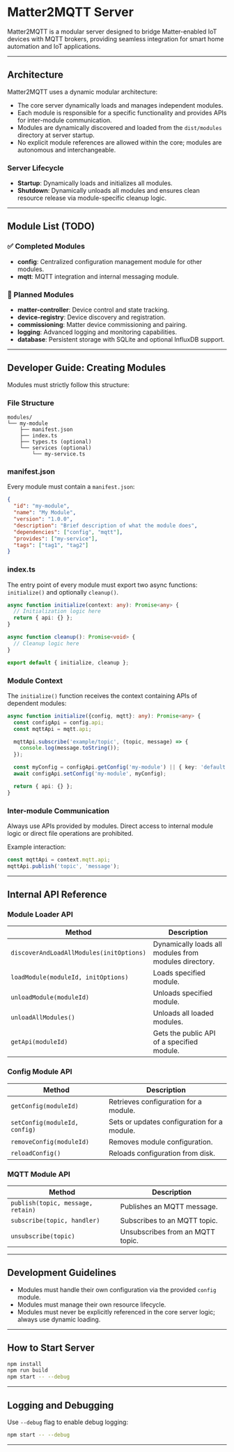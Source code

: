 
# Matter2MQTT Server

Matter2MQTT is a modular server designed to bridge Matter-enabled IoT devices with MQTT brokers, providing seamless integration for smart home automation and IoT applications.

---

## Architecture

Matter2MQTT uses a dynamic modular architecture:

- The core server dynamically loads and manages independent modules.
- Each module is responsible for a specific functionality and provides APIs for inter-module communication.
- Modules are dynamically discovered and loaded from the `dist/modules` directory at server startup.
- No explicit module references are allowed within the core; modules are autonomous and interchangeable.

### Server Lifecycle

- **Startup**: Dynamically loads and initializes all modules.
- **Shutdown**: Dynamically unloads all modules and ensures clean resource release via module-specific cleanup logic.

---

## Module List (TODO)

### ✅ Completed Modules

- **config**: Centralized configuration management module for other modules.
- **mqtt**: MQTT integration and internal messaging module.

### 📌 Planned Modules

- **matter-controller**: Device control and state tracking.
- **device-registry**: Device discovery and registration.
- **commissioning**: Matter device commissioning and pairing.
- **logging**: Advanced logging and monitoring capabilities.
- **database**: Persistent storage with SQLite and optional InfluxDB support.

---

## Developer Guide: Creating Modules

Modules must strictly follow this structure:

### File Structure

```
modules/
└── my-module
    ├── manifest.json
    ├── index.ts
    ├── types.ts (optional)
    └── services (optional)
        └── my-service.ts
```

### manifest.json

Every module must contain a `manifest.json`:

```json
{
  "id": "my-module",
  "name": "My Module",
  "version": "1.0.0",
  "description": "Brief description of what the module does",
  "dependencies": ["config", "mqtt"],
  "provides": ["my-service"],
  "tags": ["tag1", "tag2"]
}
```

### index.ts

The entry point of every module must export two async functions: `initialize()` and optionally `cleanup()`.

```typescript
async function initialize(context: any): Promise<any> {
  // Initialization logic here
  return { api: {} };
}

async function cleanup(): Promise<void> {
  // Cleanup logic here
}

export default { initialize, cleanup };
```

### Module Context

The `initialize()` function receives the context containing APIs of dependent modules:

```typescript
async function initialize({config, mqtt}: any): Promise<any> {
  const configApi = config.api;
  const mqttApi = mqtt.api;

  mqttApi.subscribe('example/topic', (topic, message) => {
    console.log(message.toString());
  });

  const myConfig = configApi.getConfig('my-module') || { key: 'default' };
  await configApi.setConfig('my-module', myConfig);

  return { api: {} };
}
```

### Inter-module Communication

Always use APIs provided by modules. Direct access to internal module logic or direct file operations are prohibited.

Example interaction:

```typescript
const mqttApi = context.mqtt.api;
mqttApi.publish('topic', 'message');
```

---

## Internal API Reference

### Module Loader API

| Method | Description |
|--------|-------------|
| `discoverAndLoadAllModules(initOptions)` | Dynamically loads all modules from modules directory. |
| `loadModule(moduleId, initOptions)` | Loads specified module. |
| `unloadModule(moduleId)` | Unloads specified module. |
| `unloadAllModules()` | Unloads all loaded modules. |
| `getApi(moduleId)` | Gets the public API of a specified module. |

### Config Module API

| Method | Description |
|--------|-------------|
| `getConfig(moduleId)` | Retrieves configuration for a module. |
| `setConfig(moduleId, config)` | Sets or updates configuration for a module. |
| `removeConfig(moduleId)` | Removes module configuration. |
| `reloadConfig()` | Reloads configuration from disk. |

### MQTT Module API

| Method | Description |
|--------|-------------|
| `publish(topic, message, retain)` | Publishes an MQTT message. |
| `subscribe(topic, handler)` | Subscribes to an MQTT topic. |
| `unsubscribe(topic)` | Unsubscribes from an MQTT topic. |

---

## Development Guidelines

- Modules must handle their own configuration via the provided `config` module.
- Modules must manage their own resource lifecycle.
- Modules must never be explicitly referenced in the core server logic; always use dynamic loading.

---

## How to Start Server

```bash
npm install
npm run build
npm start -- --debug
```

---

## Logging and Debugging

Use `--debug` flag to enable debug logging:

```bash
npm start -- --debug
```

---


